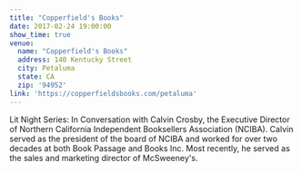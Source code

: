 ```yaml
---
title: "Copperfield's Books"
date: 2017-02-24 19:00:00
show_time: true
venue:
  name: "Copperfield's Books"
  address: 140 Kentucky Street
  city: Petaluma
  state: CA
  zip: '94952'
link: 'https://copperfieldsbooks.com/petaluma'
---
```



Lit Night Series: In Conversation with Calvin Crosby, the Executive Director of Northern California Independent Booksellers Association (NCIBA). Calvin served as the president of the board of NCIBA and worked for over two decades at both Book Passage and Books Inc. Most recently, he served as the sales and marketing director of McSweeney's.&nbsp;